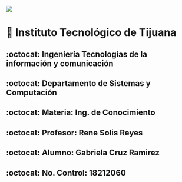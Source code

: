 ![](https://sites.google.com/site/jeronimolinarespaz/_/rsrc/1462454251388/modulos/el-programa-institucional-de-tutorias/instituto-tecnologico-de-tijuana/file.PNG)


# :wave:                                                  Instituto Tecnológico de Tijuana

## :octocat:                                    Ingeniería Tecnologías de la información y comunicación

## :octocat:                                           Departamento de Sistemas y Computación

## :octocat:                                                Materia: Ing. de Conocimiento

## :octocat:                                                  Profesor: Rene Solis Reyes

## :octocat:                                                 Alumno: Gabriela Cruz Ramirez

## :octocat:                                                     No. Control: 18212060
